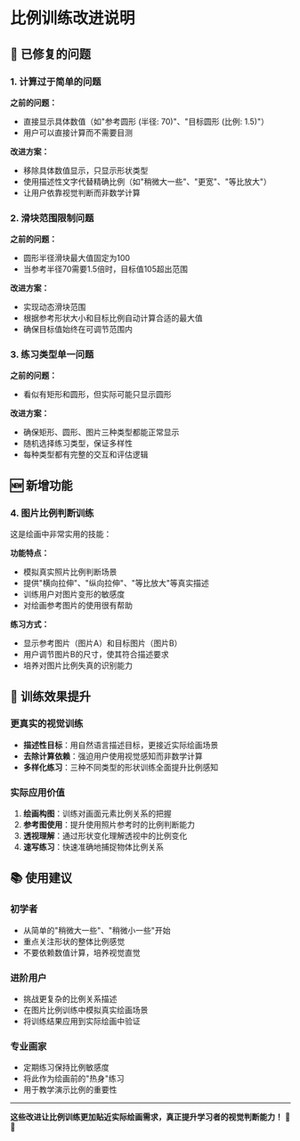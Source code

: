 # 比例训练改进说明

## 🔧 已修复的问题

### 1. **计算过于简单的问题**

**之前的问题：**

- 直接显示具体数值（如"参考圆形 (半径: 70)"、"目标圆形 (比例: 1.5)"）
- 用户可以直接计算而不需要目测

**改进方案：**

- 移除具体数值显示，只显示形状类型
- 使用描述性文字代替精确比例（如"稍微大一些"、"更宽"、"等比放大"）
- 让用户依靠视觉判断而非数学计算

### 2. **滑块范围限制问题**

**之前的问题：**

- 圆形半径滑块最大值固定为100
- 当参考半径70需要1.5倍时，目标值105超出范围

**改进方案：**

- 实现动态滑块范围
- 根据参考形状大小和目标比例自动计算合适的最大值
- 确保目标值始终在可调节范围内

### 3. **练习类型单一问题**

**之前的问题：**

- 看似有矩形和圆形，但实际可能只显示圆形

**改进方案：**

- 确保矩形、圆形、图片三种类型都能正常显示
- 随机选择练习类型，保证多样性
- 每种类型都有完整的交互和评估逻辑

## 🆕 新增功能

### 4. **图片比例判断训练**

这是绘画中非常实用的技能：

**功能特点：**

- 模拟真实照片比例判断场景
- 提供"横向拉伸"、"纵向拉伸"、"等比放大"等真实描述
- 训练用户对图片变形的敏感度
- 对绘画参考图片的使用很有帮助

**练习方式：**

- 显示参考图片（图片A）和目标图片（图片B）
- 用户调节图片B的尺寸，使其符合描述要求
- 培养对图片比例失真的识别能力

## 🎯 训练效果提升

### 更真实的视觉训练

- **描述性目标**：用自然语言描述目标，更接近实际绘画场景
- **去除计算依赖**：强迫用户使用视觉感知而非数学计算
- **多样化练习**：三种不同类型的形状训练全面提升比例感知

### 实际应用价值

1. **绘画构图**：训练对画面元素比例关系的把握
2. **参考图使用**：提升使用照片参考时的比例判断能力
3. **透视理解**：通过形状变化理解透视中的比例变化
4. **速写练习**：快速准确地捕捉物体比例关系

## 📚 使用建议

### 初学者

- 从简单的"稍微大一些"、"稍微小一些"开始
- 重点关注形状的整体比例感觉
- 不要依赖数值计算，培养视觉直觉

### 进阶用户

- 挑战更复杂的比例关系描述
- 在图片比例训练中模拟真实绘画场景
- 将训练结果应用到实际绘画中验证

### 专业画家

- 定期练习保持比例敏感度
- 将此作为绘画前的"热身"练习
- 用于教学演示比例的重要性

---

**这些改进让比例训练更加贴近实际绘画需求，真正提升学习者的视觉判断能力！** 🎨✨
